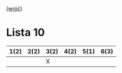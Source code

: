 [(wróć)](../)

# Lista 10
| 1(2) | 2(2) | 3(2) | 4(2) | 5(1) | 6(3) |
|------|------|------|------|------|------|
|      |      |   X  |      |      |      |



